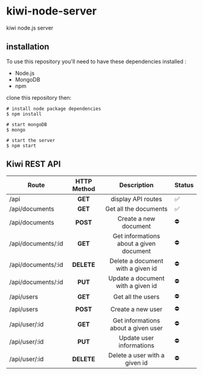 # kiwi-node-server
kiwi node.js server

## installation

To use this repository you'll need to have these dependencies installed :
 - Node.js
 - MongoDB
 - npm

clone this repository then:

```shell
# install node package dependencies
$ npm install

# start mongoDB
$ mongo

# start the server
$ npm start
```


## Kiwi REST API

| Route              | HTTP Method |               Description               | Status             |
|--------------------|:-----------:|:---------------------------------------:|--------------------|
| /api               | **GET**     | display API routes                      | :white_check_mark: |
| /api/documents     | **GET**     | Get all the documents                   | :white_check_mark: |
| /api/documents     | **POST**    | Create a new document                   | :no_entry:         |
| /api/documents/:id | **GET**     | Get informations about a given document | :no_entry:         |
| /api/documents/:id | **DELETE**  | Delete a document with a given id       | :no_entry:         |
| /api/documents/:id | **PUT**     | Update a document with a given id       | :no_entry:         |
| /api/users         | **GET**     | Get all the users                       | :no_entry:         |
| /api/users         | **POST**    | Create a new user                       | :no_entry:         |
| /api/user/:id      | **GET**     | Get informations about a given user     | :no_entry:         |
| /api/user/:id      | **PUT**     | Update user informations                | :no_entry:         |
| /api/user/:id      | **DELETE**  | Delete a user with a given id           | :no_entry:         |
